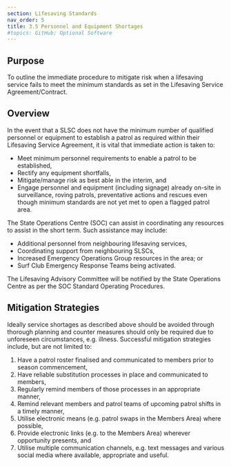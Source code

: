 ```yaml
---
section: Lifesaving Standards
nav_order: 5
title: 3.5 Personnel and Equipment Shortages
#topics: GitHub; Optional Software
---
```


## Purpose

To outline the immediate procedure to mitigate risk when a lifesaving service fails to meet the minimum standards as set in the Lifesaving Service Agreement/Contract.

## Overview

In the event that a SLSC does not have the minimum number of qualified personnel or equipment to establish a patrol as required within their Lifesaving Service Agreement, it is vital that immediate action is taken to:

- Meet minimum personnel requirements to enable a patrol to be established,
- Rectify any equipment shortfalls,
- Mitigate/manage risk as best able in the interim, and
- Engage personnel and equipment (including signage) already on-site in surveillance, roving patrols, preventative actions and rescues even though minimum standards are not yet met to open a flagged patrol area.

The State Operations Centre (SOC) can assist in coordinating any resources to assist in the short term. Such assistance may include:

- Additional personnel from neighbouring lifesaving services,
- Coordinating support from neighbouring SLSCs,
- Increased Emergency Operations Group resources in the area; or
- Surf Club Emergency Response Teams being activated.

The Lifesaving Advisory Committee will be notified by the State Operations Centre as per the SOC Standard Operating Procedures.

## Mitigation Strategies

Ideally service shortages as described above should be avoided through thorough planning and counter measures should only be required due to unforeseen circumstances, e.g. illness. Successful mitigation strategies include, but are not limited to:

1. Have a patrol roster finalised and communicated to members prior to season commencement,
2. Have reliable substitution processes in place and communicated to members,
3. Regularly remind members of those processes in an appropriate manner,
4. Remind relevant members and patrol teams of upcoming patrol shifts in a timely manner,
5. Utilise electronic means (e.g. patrol swaps in the Members Area) where possible,
6. Provide electronic links (e.g. to the Members Area) wherever opportunity presents, and
7. Utilise multiple communication channels, e.g. text messages and various social media where available, appropriate and useful.